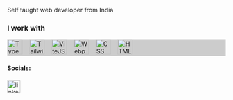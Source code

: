 <p align="left">Self taught web developer from India</p>

### I work with
<div style="background-color: #ccc">
  <img src="https://cdn.jsdelivr.net/gh/devicons/devicon/icons/typescript/typescript-original.svg" height="35" alt="Typescript logo"  />
  <img width="8" />
  <img src="https://cdn.jsdelivr.net/gh/devicons/devicon/icons/tailwindcss/tailwindcss-original.svg" height="35" alt="Tailwind logo"  />
  <img width="8" />
  <img src="https://cdn.jsdelivr.net/gh/devicons/devicon/icons/vitejs/vitejs-original.svg" height="35" alt="ViteJS logo"  />
  <img width="8" />
  <img src="https://cdn.jsdelivr.net/gh/devicons/devicon/icons/webpack/webpack-original.svg" height="35" alt="Webpack logo"  />
  <img width="8" />
  <img src="https://cdn.jsdelivr.net/gh/devicons/devicon/icons/css3/css3-original.svg" height="35" alt="CSS logo"  />
  <img width="8" />
  <img src="https://cdn.jsdelivr.net/gh/devicons/devicon/icons/html5/html5-original.svg" height="35" alt="HTML logo"  />
  <img width="8" />


  <!-- SOON!
  <!--   <img src="https://cdn.jsdelivr.net/gh/devicons/devicon/icons/astro/astro-original.svg" height="40" alt="astro logo"  /> -->
<!--   <img width="12" />
  <img src="https://cdn.jsdelivr.net/gh/devicons/devicon/icons/react/react-original.svg" height="40" alt="react logo"  />
  <img width="12" />
  <img src="https://cdn.jsdelivr.net/gh/devicons/devicon/icons/nextjs/nextjs-original.svg" height="40" alt="nextjs logo"  />
  <img width="12" />
  <img src="https://cdn.jsdelivr.net/gh/devicons/devicon/icons/nodejs/nodejs-original.svg" height="40" alt="nodejs logo"  />
  <img width="12" />
  <img src="https://cdn.jsdelivr.net/gh/devicons/devicon/icons/nestjs/nestjs-plain.svg" height="40" alt="nestjs logo"  />
  <img width="12" />
  <img src="https://cdn.jsdelivr.net/gh/devicons/devicon/icons/jest/jest-plain.svg" height="40" alt="jest logo"  /> 
  -->
</div>

#### Socials:
<a href="https://linkedin.com/in/tuhindas56" target="_blank" rel="noopener noreferrer">
  <img src="https://cdn.jsdelivr.net/gh/devicons/devicon/icons/linkedin/linkedin-original.svg" height="30" alt="linkedin logo"  />
</a>

<!--
**tuhindas56/tuhindas56** is a ✨ _special_ ✨ repository because its `README.md` (this file) appears on your GitHub profile.
Here are some ideas to get you started:
- 🔭 I’m currently working on ...
- 🌱 I’m currently learning ...
- 👯 I’m looking to collaborate on ...
- 🤔 I’m looking for help with ...
- 💬 Ask me about ...
- 📫 How to reach me: ...
- 😄 Pronouns: ...
- ⚡ Fun fact: ...
-->
